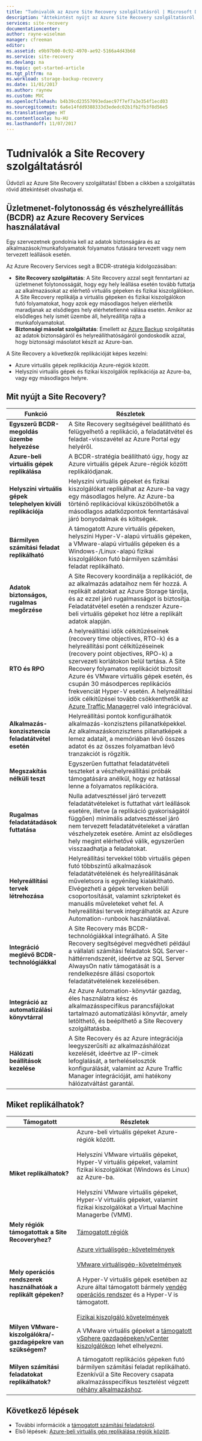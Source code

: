 ```yaml
---
title: "Tudnivalók az Azure Site Recovery szolgáltatásról | Microsoft Docs"
description: "Áttekintést nyújt az Azure Site Recovery szolgáltatásról, és összefoglalja az üzembehelyezési forgatókönyveket."
services: site-recovery
documentationcenter: 
author: rayne-wiselman
manager: cfreeman
editor: 
ms.assetid: e9b97b00-0c92-4970-ae92-5166a4d43b68
ms.service: site-recovery
ms.devlang: na
ms.topic: get-started-article
ms.tgt_pltfrm: na
ms.workload: storage-backup-recovery
ms.date: 11/01/2017
ms.author: raynew
ms.custom: MVC
ms.openlocfilehash: b4b39cd23557093edaec97f7ef7a3e354f1ecd03
ms.sourcegitcommit: 6a6e14fdd9388333d3ededc02b1fb2fb3f8d56e5
ms.translationtype: HT
ms.contentlocale: hu-HU
ms.lasthandoff: 11/07/2017
---
```

# <a name="about-site-recovery"></a>Tudnivalók a Site Recovery szolgáltatásról

Üdvözli az Azure Site Recovery szolgáltatás! Ebben a cikkben a szolgáltatás rövid áttekintését olvashatja el.

## <a name="business-continuity-and-disaster-recovery-bcdr-with-azure-recovery-services"></a>Üzletmenet-folytonosság és vészhelyreállítás (BCDR) az Azure Recovery Services használatával

Egy szervezetnek gondolnia kell az adatok biztonságára és az alkalmazások/munkafolyamatok folyamatos futására tervezett vagy nem tervezett leállások esetén.

Az Azure Recovery Services segít a BCDR-stratégia kidolgozásában:

- **Site Recovery szolgáltatás**: A Site Recovery azzal segít fenntartani az üzletmenet folytonosságát, hogy egy hely leállása esetén tovább futtatja az alkalmazásokat az elérhető virtuális gépeken és fizikai kiszolgálókon. A Site Recovery replikálja a virtuális gépeken és fizikai kiszolgálókon futó folyamatokat, hogy azok egy másodlagos helyen elérhetők maradjanak az elsődleges hely elérhetetlenné válása esetén. Amikor az elsődleges hely ismét üzembe áll, helyreállítja rajta a munkafolyamatokat.
- **Biztonsági másolat szolgáltatás**: Emellett az [Azure Backup](https://docs.microsoft.com/azure/backup/) szolgáltatás az adatok biztonságáról és helyreállíthatóságáról gondoskodik azzal, hogy biztonsági másolatot készít az Azure-ban.

A Site Recovery a következők replikációját képes kezelni:

- Azure virtuális gépek replikációja Azure-régiók között.
- Helyszíni virtuális gépek és fizikai kiszolgálók replikációja az Azure-ba, vagy egy másodlagos helyre.


## <a name="what-does-site-recovery-provide"></a>Mit nyújt a Site Recovery?

**Funkció** | **Részletek**
--- | ---
**Egyszerű BCDR-megoldás üzembe helyezése** | A Site Recovery segítségével beállítható és felügyelhető a replikáció, a feladatátvétel és feladat-visszavétel az Azure Portal egy helyéről.
**Azure-beli virtuális gépek replikálása** | A BCDR-stratégia beállítható úgy, hogy az Azure virtuális gépek Azure-régiók között replikálódjanak.
**Helyszíni virtuális gépek telephelyen kívüli replikációja** | Helyszíni virtuális gépeket és fizikai kiszolgálókat replikálhat az Azure-ba vagy egy másodlagos helyre. Az Azure-ba történő replikációval kiküszöbölhetők a másodlagos adatközpontok fenntartásával járó bonyodalmak és költségek.
**Bármilyen számítási feladat replikálható** | A támogatott Azure virtuális gépeken, helyszíni Hyper-V-alapú virtuális gépeken, a VMware-alapú virtuális gépeken és a Windows-/Linux-alapú fizikai kiszolgálókon futó bármilyen számítási feladat replikálható.
**Adatok biztonságos, rugalmas megőrzése** | A Site Recovery koordinálja a replikációt, de az alkalmazás adataihoz nem fér hozzá. A replikált adatokat az Azure Storage tárolja, és az ezzel járó rugalmasságot is biztosítja. Feladatátvétel esetén a rendszer Azure-beli virtuális gépeket hoz létre a replikált adatok alapján.
**RTO és RPO** | A helyreállítási idők célkitűzéseinek (recovery time objectives, RTO-k) és a helyreállítási pont célkitűzéseinek (recovery point objectives, RPO-k) a szervezeti korlátokon belül tartása. A Site Recovery folyamatos replikációt biztosít Azure és VMware virtuális gépek esetén, és csupán 30 másodperces replikációs frekvenciát Hyper-V esetén. A helyreállítási idők célkitűzései tovább csökkenthetők az [Azure Traffic Manager](https://azure.microsoft.com/blog/reduce-rto-by-using-azure-traffic-manager-with-azure-site-recovery/)rel való integrációval.
**Alkalmazás-konzisztencia feladatátvétel esetén** | Helyreállítási pontok konfigurálhatók alkalmazás-konzisztens pillanatképekkel. Az alkalmazáskonzisztens pillanatképek a lemez adatait, a memóriában lévő összes adatot és az összes folyamatban lévő tranzakciót is rögzítik.
**Megszakítás nélküli teszt** | Egyszerűen futtathat feladatátvételi teszteket a vészhelyreállítási próbák támogatására anélkül, hogy ez hatással lenne a folyamatos replikációra.
**Rugalmas feladatátadások futtatása** | Nulla adatvesztéssel járó tervezett feladatátvételeket is futtathat várt leállások esetére, illetve (a replikáció gyakoriságától függően) minimális adatvesztéssel járó nem tervezett feladatátvételeket a váratlan vészhelyzetek esetére. Amint az elsődleges hely megint elérhetővé válik, egyszerűen visszaadhatja a feladatokat.
**Helyreállítási tervek létrehozása** | Helyreállítási tervekkel több virtuális gépen futó többszintű alkalmazások feladatátvételének és helyreállításának műveletsora is egyénileg kialakítható. Elvégezheti a gépek terveken belüli csoportosítását, valamint szkripteket és manuális műveleteket vehet fel. A helyreállítási tervek integrálhatók az Azure Automation-runbook használatával.
**Integráció meglévő BCDR-technológiákkal** | A Site Recovery más BCDR-technológiákkal integrálható. A Site Recovery segítségével megvédheti például a vállalati számítási feladatok SQL Server-háttérrendszerét, ideértve az SQL Server AlwaysOn natív támogatását is a rendelkezésre állási csoportok feladatátvételének kezelésében.
**Integráció az automatizálási könyvtárral** | Az Azure Automation-könyvtár gazdag, éles használatra kész és alkalmazásspecifikus parancsfájlokat tartalmazó automatizálási könyvtár, amely letölthető, és beépíthető a Site Recovery szolgáltatásba.
**Hálózati beállítások kezelése** | A Site Recovery és az Azure integrációja leegyszerűsíti az alkalmazáshálózat kezelését, ideértve az IP-címek lefoglalását, a terheléselosztók konfigurálását, valamint az Azure Traffic Manager integrációját, ami hatékony hálózatváltást garantál.


## <a name="what-can-i-replicate"></a>Miket replikálhatok?

**Támogatott** | **Részletek**
--- | ---
**Miket replikálhatok?** | Azure-beli virtuális gépeket Azure-régiók között.<br/><br/>  Helyszíni VMware virtuális gépeket, Hyper-V virtuális gépeket, valamint fizikai kiszolgálókat (Windows és Linux) az Azure-ba.<br/><br/> Helyszíni VMware virtuális gépeket, Hyper-V virtuális gépeket, valamint fizikai kiszolgálókat a Virtual Machine Managerbe (VMM).
**Mely régiók támogatottak a Site Recoveryhez?** | [Támogatott régiók](https://azure.microsoft.com/regions/services/) |
**Mely operációs rendszerek használhatóak a replikált gépeken?** | [Azure virtuálisgép-követelmények](site-recovery-support-matrix-azure-to-azure.md#support-for-replicated-machine-os-versions)</br></br>[VMware virtuálisgép-követelmények](site-recovery-support-matrix-to-azure.md#support-for-replicated-machine-os-versions)<br/><br/> A Hyper-V virtuális gépek esetében az Azure által támogatott bármely [vendég operációs rendszer](https://technet.microsoft.com/windows-server-docs/compute/hyper-v/supported-windows-guest-operating-systems-for-hyper-v-on-windows) és a Hyper-V is támogatott.<br/><br/> [Fizikai kiszolgáló követelmények](site-recovery-support-matrix-to-azure.md#support-for-replicated-machine-os-versions)
**Milyen VMware-kiszolgálókra/-gazdagépekre van szükségem?** | A VMware virtuális gépeket a [támogatott vSphere gazdagépeken/vCenter kiszolgálókon](site-recovery-support-matrix-to-azure.md#support-for-datacenter-management-servers) lehet elhelyezni.
**Milyen számítási feladatokat replikálhatok?** | A támogatott replikációs gépeken futó bármilyen számítási feladat replikálható. Ezenkívül a Site Recovery csapata alkalmazásspecifikus tesztelést végzett [néhány alkalmazáshoz](site-recovery-workload.md#workload-summary).



## <a name="next-steps"></a>Következő lépések
* További információk a [támogatott számítási feladatokról](site-recovery-workload.md).
* Első lépések: [Azure-beli virtuális gép replikálása régiók között](azure-to-azure-quickstart.md). 
